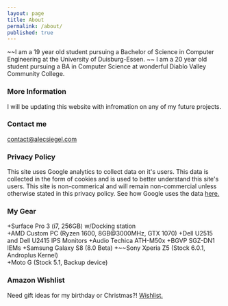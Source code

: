 ```yaml
---
layout: page
title: About
permalink: /about/
published: true
---
```


~~I am a 19 year old student pursuing a Bachelor of Science in Computer Engineering at the University of Duisburg-Essen.   ~~
I am a 20 year old student pursuing a BA in Computer Science at wonderful Diablo Valley Community College. 

### More Information

I will be updating this website with infromation on any of my future projects.

### Contact me

[contact@alecsiegel.com](mailto:contact@alecsiegel.com)

### Privacy Policy
This site uses Google analytics to collect data on it's users. This data is collected in the form of cookies and is used to better understand this site's users. This site is non-commerical and will remain non-commercial unless otherwise stated in this privacy policy.
See how Google uses the data [here.](https://www.google.com/policies/privacy/partners/)

### My Gear
+Surface Pro 3 (i7, 256GB) w/Docking station  
+AMD Custom PC (Ryzen 1600, 8GB@3000MHz, GTX 1070)
+Dell U2515 and Dell U2415 IPS Monitors
+Audio Techica ATH-M50x
+BGVP SGZ-DN1 IEMs
+Samsung Galaxy S8 (8.0 Beta)
+~~Sony Xperia Z5 (Stock 6.0.1, Androplus Kernel)    
+Moto G (Stock 5.1, Backup device)   

### Amazon Wishlist
Need gift ideas for my birthday or Christmas?!
[Wishlist.](https://www.amazon.de/gp/registry/wishlist/3KPZ3C37R1TDB/ref=cm_wl_list_o_2?)


